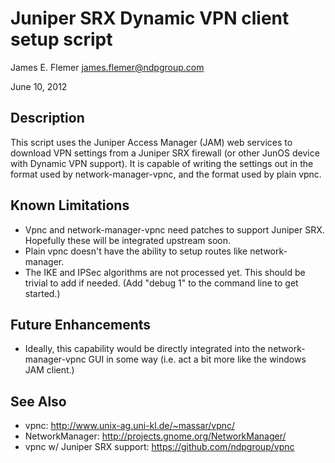 Juniper SRX Dynamic VPN client setup script
===========================================
James E. Flemer <james.flemer@ndpgroup.com>

June 10, 2012

Description
-----------
This script uses the Juniper Access Manager (JAM) web services to
download VPN settings from a Juniper SRX firewall (or other JunOS
device with Dynamic VPN support).  It is capable of writing the
settings out in the format used by network-manager-vpnc, and the
format used by plain vpnc.
 
Known Limitations
-----------------
 * Vpnc and network-manager-vpnc need patches to support Juniper
   SRX.  Hopefully these will be integrated upstream soon.
 * Plain vpnc doesn't have the ability to setup routes like
   network-manager.
 * The IKE and IPSec algorithms are not processed yet.  This
   should be trivial to add if needed.  (Add "debug 1" to the
   command line to get started.)

Future Enhancements
-------------------
 * Ideally, this capability would be directly integrated into the
   network-manager-vpnc GUI in some way (i.e. act a bit more like
   the windows JAM client.)

See Also
--------
 * vpnc: http://www.unix-ag.uni-kl.de/~massar/vpnc/
 * NetworkManager: http://projects.gnome.org/NetworkManager/
 * vpnc w/ Juniper SRX support: https://github.com/ndpgroup/vpnc
